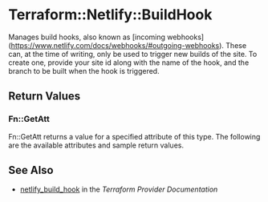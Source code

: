# Terraform::Netlify::BuildHook

Manages build hooks, also known as [incoming webhooks]
(https://www.netlify.com/docs/webhooks/#outgoing-webhooks). These can,
at the time of writing, only be used to trigger new builds of the site.
To create one, provide your site id along with the name of the hook, and
the branch to be built when the hook is triggered.

## Return Values

### Fn::GetAtt

Fn::GetAtt returns a value for a specified attribute of this type. The following are the available attributes and sample return values.

## See Also

* [netlify_build_hook](https://www.terraform.io/docs/providers/netlify/r/build_hook.html) in the _Terraform Provider Documentation_